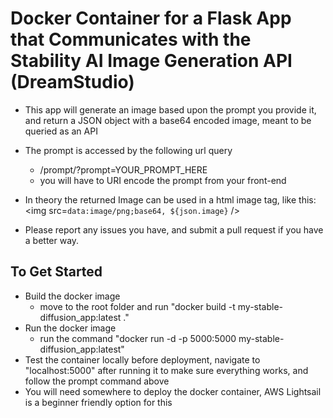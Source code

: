 # Docker Container for a Flask App that Communicates with the Stability AI Image Generation API (DreamStudio)

* This app will generate an image based upon the prompt you provide it, and return a JSON object with a base64 encoded image, meant to be queried as an API
* The prompt is accessed by the following url query
    * /prompt/?prompt=YOUR_PROMPT_HERE
    * you will have to URI encode the prompt from your front-end
* In theory the returned Image can be used in a html image tag, like this: <img src=`data:image/png;base64, ${json.image}` />

* Please report any issues you have, and submit a pull request if you have a better way.

## To Get Started

* Build the docker image
    * move to the root folder and run "docker build -t my-stable-diffusion_app:latest ."
* Run the docker image
    * run the command "docker run -d -p 5000:5000 my-stable-diffusion_app:latest"
* Test the container locally before deployment, navigate to "localhost:5000" after running it to make sure everything works, and follow the prompt command above
* You will need somewhere to deploy the docker container, AWS Lightsail is a beginner friendly option for this
